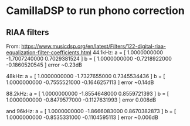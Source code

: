 # CamillaDSP to run phono correction
## RIAA filters

From: https://www.musicdsp.org/en/latest/Filters/122-digital-riaa-equalization-filter-coefficients.html
44.1kHz:
a = [ 1.0000000000 -1.7007240000  0.7029381524 ]
b = [ 1.0000000000 -0.7218922000 -0.1860520545 ]
error ~0.23dB

48kHz:
a = [ 1.0000000000 -1.7327655000  0.7345534436 ]
b = [ 1.0000000000 -0.7555521000 -0.1646257113 ]
error ~0.14dB

88.2kHz:
a = [ 1.0000000000 -1.8554648000  0.8559721393 ]
b = [ 1.0000000000 -0.8479577000 -0.1127631993 ]
error 0.008dB

and 96kHz:
a = [ 1.0000000000 -1.8666083000  0.8670382873 ]
b = [ 1.0000000000 -0.8535331000 -0.1104595113 ]
error ~0.006dB

